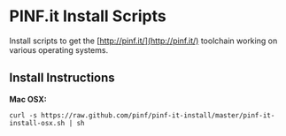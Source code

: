 PINF.it Install Scripts
=======================

Install scripts to get the [http://pinf.it/](http://pinf.it/) toolchain working on various operating systems.

Install Instructions
--------------------

**Mac OSX:**

	curl -s https://raw.github.com/pinf/pinf-it-install/master/pinf-it-install-osx.sh | sh

